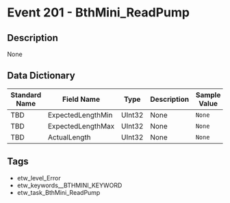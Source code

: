 # Event 201 - BthMini_ReadPump

## Description
None

## Data Dictionary
|Standard Name|Field Name|Type|Description|Sample Value|
|---|---|---|---|---|
|TBD|ExpectedLengthMin|UInt32|None|`None`|
|TBD|ExpectedLengthMax|UInt32|None|`None`|
|TBD|ActualLength|UInt32|None|`None`|

## Tags
* etw_level_Error
* etw_keywords__BTHMINI_KEYWORD
* etw_task_BthMini_ReadPump